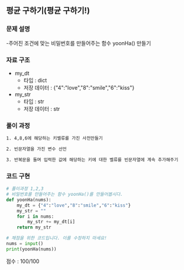 ## 평균 구하기(평균 구하기!)

### 문제 설명

-주어진 조건에 맞는 비밀번호를 만들어주는 함수 yoonHa() 만들기<br>



### 자료 구조

- my_dt<br>
    - 타입 : dict
    - 저장 데이터 : {"4":"love","8":"smile","6":"kiss"}
- my_str<br>
    - 타입 : str
    - 저장 데이터 : str


### 풀이 과정
```txt
1. 4,8,6에 해당하는 키벨류를 가진 사전만들기

2. 빈문자열을 가진 변수 선언

3. 반복문을 돌며 입력한 값에 해당하는 키에 대한 벨류를 빈문자열에 계속 추가해주기

```

### 코드 구현
```python
# 풀이과정 1,2,3
# 비밀번호를 만들어주는 함수 yoonHa()를 만들어봅시다.
def yoonHa(nums):
    my_dt = {"4":"love","8":"smile","6":"kiss"}
    my_str = ""
    for i in nums:
        my_str += my_dt[i]
    return my_str

# 채점을 위한 코드입니다. 이를 수정하지 마세요!
nums = input()
print(yoonHa(nums))
```


점수 : 100/100 <br>
